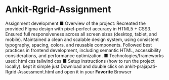 # Ankit-Rgrid-Assignment
Assignment development
■ Overview of the project:
Recreated the provided Figma design with pixel-perfect accuracy in HTML5 + CSS3.
Ensured full responsiveness across all screen sizes (desktop, tablet, and mobile).
Maintained a clean and scalable design system, using consistent typography,
spacing, colors, and reusable components.
Followed best practices in frontend development, including semantic HTML,
accessibility considerations, and performance optimization.
■ Technologies/frameworks used:
html css tailwind css
■ Setup instructions (how to run the project locally).
kept it simple just Download and double click on ankit-prajapati-Rgrid-Assessment.html and open it in your **Favorite** Browser
